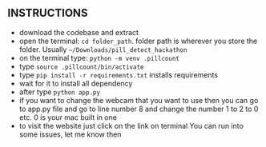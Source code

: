 ## INSTRUCTIONS

- download the codebase and extract
- open the terminal: `cd folder_path`. folder path is wherever you store the folder. Usually `~/Downloads/pill_detect_hackathon`
- on the terminal type: `python -m venv .pillcount`
- type `source .pillcount/bin/activate`
- type `pip install -r requirements.txt` installs requirements
- wait for it to install all dependency
- after type `python app.py`
- if you want to change the webcam that you want to use then  you can go to app.py file
and go to line number 8 and change the number 1 to 2 to 0 etc. 0 is your mac built in one
- to visit the website just click on the link on terminal
You can run into some issues, let me know then